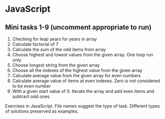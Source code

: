 # JavaScript

## Mini tasks 1-9 (uncomment appropriate to run)

  1. Checking for leap years for years in array
  2. Calculate factorial of 7
  3. Calculate the sum of the odd items from array
  4. Choose highest and lowest values from the given array. One loop run only
  5. Choose longest string from the given array
  6. Choose all the indexes of the highest value from the given array
  7. Calculate average value from the given array for even numbers
  8. Calculate average value of items at even indexes. Zero is not considered to be even number
  9. With a given start value of 0. Iterate the array and add even items and subtract odd ones

Exercises in JavaScript. File names suggest the type of task. Different types of solutions preserved as examples.
